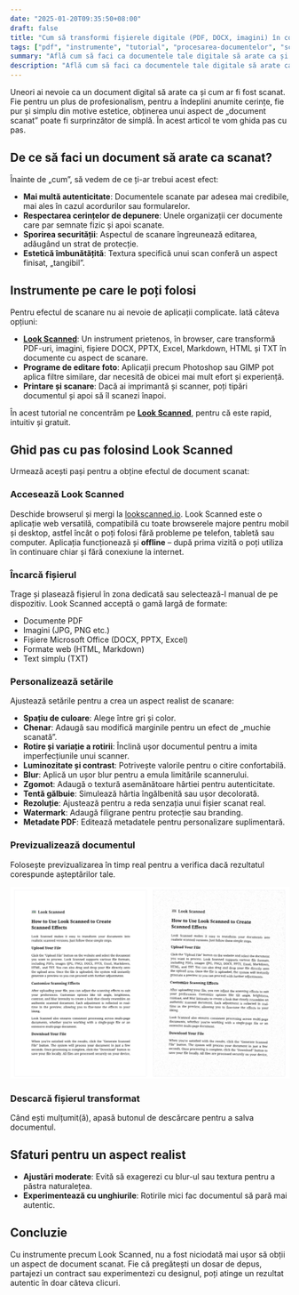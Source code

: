 ```yaml
---
date: "2025-01-20T09:35:50+08:00"
draft: false
title: "Cum să transformi fișierele digitale (PDF, DOCX, imagini) în copii realiste ca și cum ar fi scanate"
tags: ["pdf", "instrumente", "tutorial", "procesarea-documentelor", "scanare", "ghid"]
summary: "Află cum să faci ca documentele tale digitale să arate ca și cum ar fi fost scanate folosind Look Scanned, un instrument gratuit în browser. Acest ghid acoperă pașii, opțiunile de personalizare și trucuri pentru un aspect autentic."
description: "Află cum să faci ca documentele tale digitale să arate ca și cum ar fi fost scanate folosind Look Scanned, un instrument gratuit în browser. Acest ghid acoperă pașii, opțiunile de personalizare și trucuri pentru un aspect autentic."
---
```


Uneori ai nevoie ca un document digital să arate ca și cum ar fi fost scanat. Fie pentru un plus de profesionalism, pentru a îndeplini anumite cerințe, fie pur și simplu din motive estetice, obținerea unui aspect de „document scanat” poate fi surprinzător de simplă. În acest articol te vom ghida pas cu pas.

## De ce să faci un document să arate ca scanat?

Înainte de „cum”, să vedem de ce ți-ar trebui acest efect:

- **Mai multă autenticitate**: Documentele scanate par adesea mai credibile, mai ales în cazul acordurilor sau formularelor.
- **Respectarea cerințelor de depunere**: Unele organizații cer documente care par semnate fizic și apoi scanate.
- **Sporirea securității**: Aspectul de scanare îngreunează editarea, adăugând un strat de protecție.
- **Estetică îmbunătățită**: Textura specifică unui scan conferă un aspect finisat, „tangibil”.

## Instrumente pe care le poți folosi

Pentru efectul de scanare nu ai nevoie de aplicații complicate. Iată câteva opțiuni:

- **[Look Scanned](https://lookscanned.io)**: Un instrument prietenos, în browser, care transformă PDF-uri, imagini, fișiere DOCX, PPTX, Excel, Markdown, HTML și TXT în documente cu aspect de scanare.
- **Programe de editare foto**: Aplicații precum Photoshop sau GIMP pot aplica filtre similare, dar necesită de obicei mai mult efort și experiență.
- **Printare și scanare**: Dacă ai imprimantă și scanner, poți tipări documentul și apoi să îl scanezi înapoi.

În acest tutorial ne concentrăm pe **[Look Scanned](https://lookscanned.io)**, pentru că este rapid, intuitiv și gratuit.

## Ghid pas cu pas folosind Look Scanned

Urmează acești pași pentru a obține efectul de document scanat:

### Accesează Look Scanned

Deschide browserul și mergi la [lookscanned.io](https://lookscanned.io/scan). Look Scanned este o aplicație web versatilă, compatibilă cu toate browserele majore pentru mobil și desktop, astfel încât o poți folosi fără probleme pe telefon, tabletă sau computer. Aplicația funcționează și **offline** – după prima vizită o poți utiliza în continuare chiar și fără conexiune la internet.

### Încarcă fișierul

Trage și plasează fișierul în zona dedicată sau selectează-l manual de pe dispozitiv. Look Scanned acceptă o gamă largă de formate:

- Documente PDF
- Imagini (JPG, PNG etc.)
- Fișiere Microsoft Office (DOCX, PPTX, Excel)
- Formate web (HTML, Markdown)
- Text simplu (TXT)

### Personalizează setările

Ajustează setările pentru a crea un aspect realist de scanare:

- **Spațiu de culoare**: Alege între gri și color.
- **Chenar**: Adaugă sau modifică marginile pentru un efect de „muchie scanată”.
- **Rotire și variație a rotirii**: Înclină ușor documentul pentru a imita imperfecțiunile unui scanner.
- **Luminozitate și contrast**: Potrivește valorile pentru o citire confortabilă.
- **Blur**: Aplică un ușor blur pentru a emula limitările scannerului.
- **Zgomot**: Adaugă o textură asemănătoare hârtiei pentru autenticitate.
- **Tentă gălbuie**: Simulează hârtia îngălbenită sau ușor decolorată.
- **Rezoluție**: Ajustează pentru a reda senzația unui fișier scanat real.
- **Watermark**: Adaugă filigrane pentru protecție sau branding.
- **Metadate PDF**: Editează metadatele pentru personalizare suplimentară.

### Previzualizează documentul

Folosește previzualizarea în timp real pentru a verifica dacă rezultatul corespunde așteptărilor tale.

![Previzualizare în timp real Look Scanned](./look-scanned-preview.webp)

### Descarcă fișierul transformat

Când ești mulțumit(ă), apasă butonul de descărcare pentru a salva documentul.

## Sfaturi pentru un aspect realist

- **Ajustări moderate**: Evită să exagerezi cu blur-ul sau textura pentru a păstra naturalețea.
- **Experimentează cu unghiurile**: Rotirile mici fac documentul să pară mai autentic.

## Concluzie

Cu instrumente precum Look Scanned, nu a fost niciodată mai ușor să obții un aspect de document scanat. Fie că pregătești un dosar de depus, partajezi un contract sau experimentezi cu designul, poți atinge un rezultat autentic în doar câteva clicuri.
